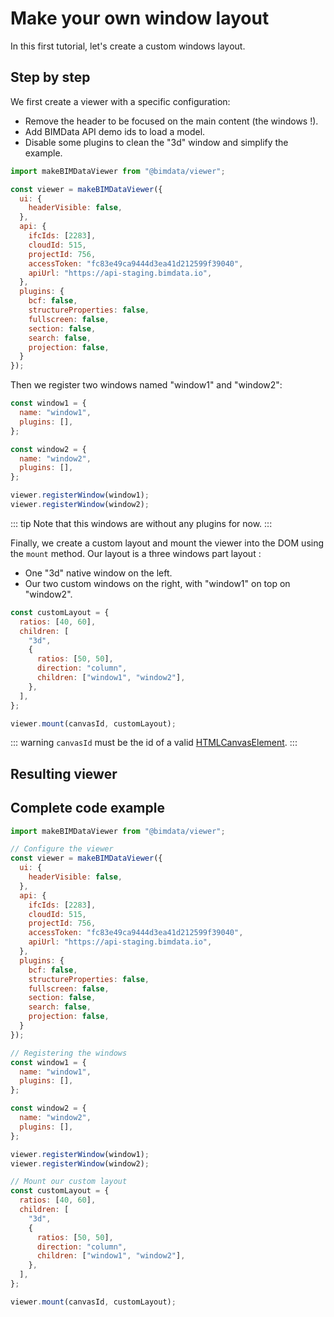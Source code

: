 # Make your own window layout

In this first tutorial, let's create a custom windows layout.

## Step by step

We first create a viewer with a specific configuration:
- Remove the header to be focused on the main content (the windows !).
- Add BIMData API demo ids to load a model.
- Disable some plugins to clean the "3d" window and simplify the example.

```javascript
import makeBIMDataViewer from "@bimdata/viewer";

const viewer = makeBIMDataViewer({
  ui: {
    headerVisible: false,
  },
  api: {
    ifcIds: [2283],
    cloudId: 515,
    projectId: 756,
    accessToken: "fc83e49ca9444d3ea41d212599f39040",
    apiUrl: "https://api-staging.bimdata.io",
  },
  plugins: {
    bcf: false,
    structureProperties: false,
    fullscreen: false,
    section: false,
    search: false,
    projection: false,
  }
});
```

Then we register two windows named "window1" and "window2":

```javascript
const window1 = {
  name: "window1",
  plugins: [],
};

const window2 = {
  name: "window2",
  plugins: [],
};

viewer.registerWindow(window1);
viewer.registerWindow(window2);
```

::: tip
Note that this windows are without any plugins for now.
:::

Finally, we create a custom layout and mount the viewer into the DOM using the `mount` method. Our layout is a three windows part layout :

- One "3d" native window on the left.
- Our two custom windows on the right, with "window1" on top on "window2".

```javascript
const customLayout = {
  ratios: [40, 60],
  children: [
    "3d",
    {
      ratios: [50, 50],
      direction: "column",
      children: ["window1", "window2"],
    },
  ],
};

viewer.mount(canvasId, customLayout);
```

::: warning
`canvasId` must be the id of a valid [HTMLCanvasElement](https://developer.mozilla.org/fr/docs/Web/API/HTMLCanvasElement).
:::

## Resulting viewer

<ClientOnly>
  <BIMDataViewer config="windowUI"/>
</ClientOnly>

## Complete code example

```javascript
import makeBIMDataViewer from "@bimdata/viewer";

// Configure the viewer
const viewer = makeBIMDataViewer({
  ui: {
    headerVisible: false,
  },
  api: {
    ifcIds: [2283],
    cloudId: 515,
    projectId: 756,
    accessToken: "fc83e49ca9444d3ea41d212599f39040",
    apiUrl: "https://api-staging.bimdata.io",
  },
  plugins: {
    bcf: false,
    structureProperties: false,
    fullscreen: false,
    section: false,
    search: false,
    projection: false,
  }
});

// Registering the windows
const window1 = {
  name: "window1",
  plugins: [],
};

const window2 = {
  name: "window2",
  plugins: [],
};

viewer.registerWindow(window1);
viewer.registerWindow(window2);

// Mount our custom layout
const customLayout = {
  ratios: [40, 60],
  children: [
    "3d",
    {
      ratios: [50, 50],
      direction: "column",
      children: ["window1", "window2"],
    },
  ],
};

viewer.mount(canvasId, customLayout);
```
